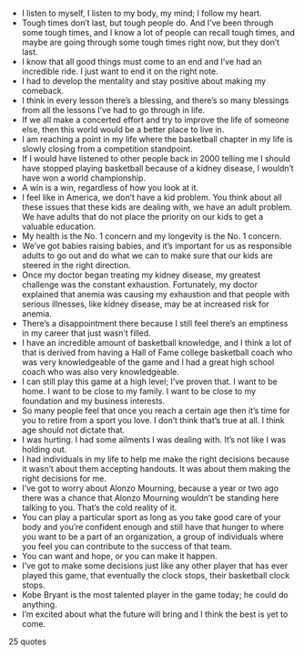  - I listen to myself, I listen to my body, my mind; I follow my heart.
 - Tough times don’t last, but tough people do. And I’ve been through some tough times, and I know a lot of people can recall tough times, and maybe are going through some tough times right now, but they don’t last.
 - I know that all good things must come to an end and I’ve had an incredible ride. I just want to end it on the right note.
 - I had to develop the mentality and stay positive about making my comeback.
 - I think in every lesson there’s a blessing, and there’s so many blessings from all the lessons I’ve had to go through in life.
 - If we all make a concerted effort and try to improve the life of someone else, then this world would be a better place to live in.
 - I am reaching a point in my life where the basketball chapter in my life is slowly closing from a competition standpoint.
 - If I would have listened to other people back in 2000 telling me I should have stopped playing basketball because of a kidney disease, I wouldn’t have won a world championship.
 - A win is a win, regardless of how you look at it.
 - I feel like in America, we don’t have a kid problem. You think about all these issues that these kids are dealing with, we have an adult problem. We have adults that do not place the priority on our kids to get a valuable education.
 - My health is the No. 1 concern and my longevity is the No. 1 concern.
 - We’ve got babies raising babies, and it’s important for us as responsible adults to go out and do what we can to make sure that our kids are steered in the right direction.
 - Once my doctor began treating my kidney disease, my greatest challenge was the constant exhaustion. Fortunately, my doctor explained that anemia was causing my exhaustion and that people with serious illnesses, like kidney disease, may be at increased risk for anemia.
 - There’s a disappointment there because I still feel there’s an emptiness in my career that just wasn’t filled.
 - I have an incredible amount of basketball knowledge, and I think a lot of that is derived from having a Hall of Fame college basketball coach who was very knowledgeable of the game and I had a great high school coach who was also very knowledgeable.
 - I can still play this game at a high level; I’ve proven that. I want to be home. I want to be close to my family. I want to be close to my foundation and my business interests.
 - So many people feel that once you reach a certain age then it’s time for you to retire from a sport you love. I don’t think that’s true at all. I think age should not dictate that.
 - I was hurting. I had some ailments I was dealing with. It’s not like I was holding out.
 - I had individuals in my life to help me make the right decisions because it wasn’t about them accepting handouts. It was about them making the right decisions for me.
 - I’ve got to worry about Alonzo Mourning, because a year or two ago there was a chance that Alonzo Mourning wouldn’t be standing here talking to you. That’s the cold reality of it.
 - You can play a particular sport as long as you take good care of your body and you’re confident enough and still have that hunger to where you want to be a part of an organization, a group of individuals where you feel you can contribute to the success of that team.
 - You can want and hope, or you can make it happen.
 - I’ve got to make some decisions just like any other player that has ever played this game, that eventually the clock stops, their basketball clock stops.
 - Kobe Bryant is the most talented player in the game today; he could do anything.
 - I’m excited about what the future will bring and I think the best is yet to come.

25 quotes